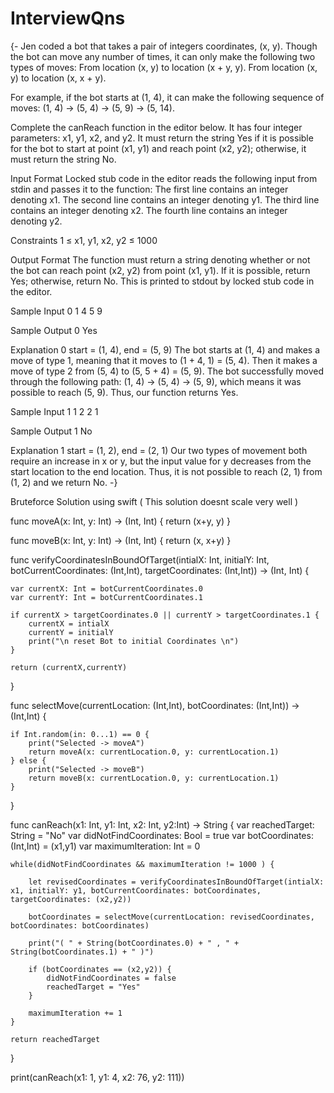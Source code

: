 # InterviewQns


{-
Jen coded a bot that takes a pair of integers coordinates, (x, y). Though the bot can move any number of times, it can only make the following two types of moves:
From location (x, y) to location (x + y, y).
From location (x, y) to location (x, x + y).
 
For example, if the bot starts at (1, 4), it can make the following sequence of moves: (1, 4) → (5, 4) → (5, 9) → (5, 14).
 
Complete the canReach function in the editor below. It has four integer parameters: x1, y1, x2, and y2. It must return the string Yes if it is possible for the bot to start at point (x1, y1) and reach point (x2, y2); otherwise, it must return the string No.
 
Input Format
Locked stub code in the editor reads the following input from stdin and passes it to the function:
The first line contains an integer denoting x1.
The second line contains an integer denoting y1.
The third line contains an integer denoting x2.
The fourth line contains an integer denoting y2.
 
Constraints
1 ≤ x1, y1, x2, y2 ≤ 1000
 
Output Format
The function must return a string denoting whether or not the bot can reach point (x2, y2) from point (x1, y1). If it is possible, return Yes; otherwise, return No. This is printed to stdout by locked stub code in the editor.
 
Sample Input 0
1
4
5
9
 
Sample Output 0
Yes
 
Explanation 0
start = (1, 4), end = (5, 9)
The bot starts at (1, 4) and makes a move of type 1, meaning that it moves to (1 + 4, 1) = (5, 4). Then it makes a move of type 2 from (5, 4) to (5, 5 + 4) = (5, 9).
The bot successfully moved through the following path: (1, 4) → (5, 4) → (5, 9), which means it was possible to reach (5, 9). Thus, our function returns Yes.
 
Sample Input 1
1
2
2
1
 
Sample Output 1
No
 
Explanation 1
start = (1, 2), end = (2, 1)
Our two types of movement both require an increase in x or y, but the input value for y decreases from the start location to the end location. Thus, it is not possible to reach (2, 1) from (1, 2) and we return No.
-}


Bruteforce Solution using swift ( This solution doesnt scale very well )


func moveA(x: Int, y: Int) -> (Int, Int) {
    return (x+y, y)
}

func moveB(x: Int, y: Int) -> (Int, Int) {
    return (x, x+y)
}

func verifyCoordinatesInBoundOfTarget(intialX: Int, initialY: Int, botCurrentCoordinates: (Int,Int), targetCoordinates: (Int,Int)) -> (Int, Int) {
    
    var currentX: Int = botCurrentCoordinates.0
    var currentY: Int = botCurrentCoordinates.1
    
    if currentX > targetCoordinates.0 || currentY > targetCoordinates.1 {
        currentX = intialX
        currentY = initialY
        print("\n reset Bot to initial Coordinates \n")
    }
    
    return (currentX,currentY)
}

func selectMove(currentLocation: (Int,Int), botCoordinates: (Int,Int)) -> (Int,Int) {
    
    if Int.random(in: 0...1) == 0 {
        print("Selected -> moveA")
        return moveA(x: currentLocation.0, y: currentLocation.1)
    } else {
        print("Selected -> moveB")
        return moveB(x: currentLocation.0, y: currentLocation.1)
    }
}

func canReach(x1: Int, y1: Int, x2: Int, y2:Int) -> String {
    var reachedTarget: String = "No"
    var didNotFindCoordinates: Bool = true
    var botCoordinates: (Int,Int) = (x1,y1)
    var maximumIteration: Int = 0
    
    while(didNotFindCoordinates && maximumIteration != 1000 ) {
        
        let revisedCoordinates = verifyCoordinatesInBoundOfTarget(intialX: x1, initialY: y1, botCurrentCoordinates: botCoordinates, targetCoordinates: (x2,y2))
        
        botCoordinates = selectMove(currentLocation: revisedCoordinates, botCoordinates: botCoordinates)
        
        print("( " + String(botCoordinates.0) + " , " + String(botCoordinates.1) + " )")
        
        if (botCoordinates == (x2,y2)) {
            didNotFindCoordinates = false
            reachedTarget = "Yes"
        }
        
        maximumIteration += 1
    }
    
    return reachedTarget
    
}

print(canReach(x1: 1, y1: 4, x2: 76, y2: 111))
